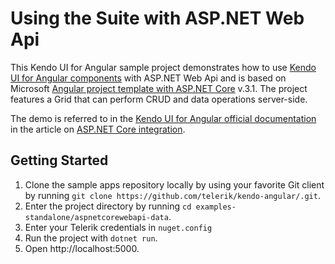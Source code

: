 # Using the Suite with ASP.NET Web Api

This Kendo UI for Angular sample project demonstrates how to use [Kendo UI for Angular components](https://www.telerik.com/kendo-angular-ui/components) with ASP.NET Web Api and is based on Microsoft [Angular project template with ASP.NET Core](https://docs.microsoft.com/en-us/aspnet/core/client-side/spa/angular?view=aspnetcore-3.0&tabs=visual-studio) v.3.1. The project features a Grid that can perform CRUD and data operations server-side.

The demo is referred to in the [Kendo UI for Angular official documentation](https://www.telerik.com/kendo-angular-ui/) in the article on [ASP.NET Core integration](https://www.telerik.com/kendo-angular-ui/components/dataquery/mvc-integration/).

## Getting Started

1. Clone the sample apps repository locally by using your favorite Git client by running `git clone https://github.com/telerik/kendo-angular/.git`.
1. Enter the project directory by running `cd examples-standalone/aspnetcorewebapi-data`.
1. Enter your Telerik credentials in `nuget.config`
1. Run the project with `dotnet run`.
1. Open http://localhost:5000.